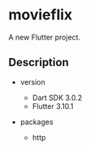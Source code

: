 # movieflix

A new Flutter project.

## Description
- version
  - Dart SDK 3.0.2
  - Flutter 3.10.1

- packages
  - http